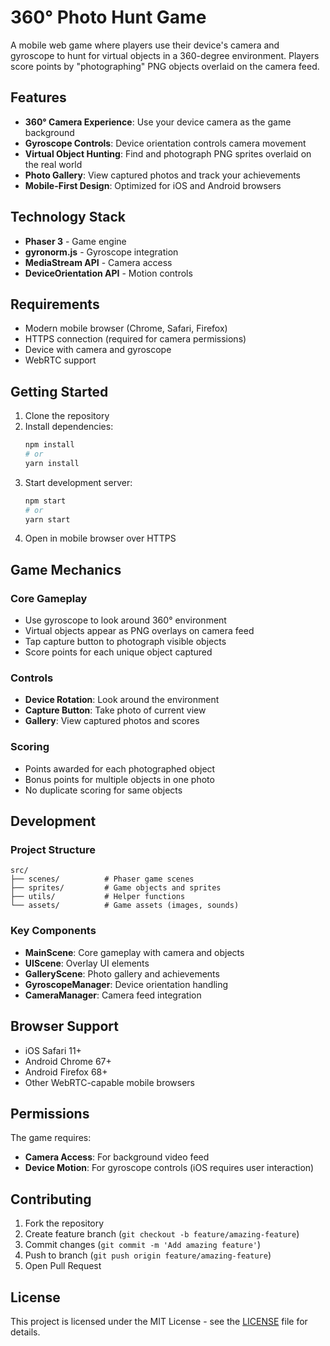 # 360° Photo Hunt Game

A mobile web game where players use their device's camera and gyroscope to hunt for virtual objects in a 360-degree environment. Players score points by "photographing" PNG objects overlaid on the camera feed.

## Features

- **360° Camera Experience**: Use your device camera as the game background
- **Gyroscope Controls**: Device orientation controls camera movement
- **Virtual Object Hunting**: Find and photograph PNG sprites overlaid on the real world
- **Photo Gallery**: View captured photos and track your achievements
- **Mobile-First Design**: Optimized for iOS and Android browsers

## Technology Stack

- **Phaser 3** - Game engine
- **gyronorm.js** - Gyroscope integration
- **MediaStream API** - Camera access
- **DeviceOrientation API** - Motion controls

## Requirements

- Modern mobile browser (Chrome, Safari, Firefox)
- HTTPS connection (required for camera permissions)
- Device with camera and gyroscope
- WebRTC support

## Getting Started

1. Clone the repository
2. Install dependencies:
   ```bash
   npm install
   # or
   yarn install
   ```
3. Start development server:
   ```bash
   npm start
   # or
   yarn start
   ```
4. Open in mobile browser over HTTPS

## Game Mechanics

### Core Gameplay
- Use gyroscope to look around 360° environment
- Virtual objects appear as PNG overlays on camera feed
- Tap capture button to photograph visible objects
- Score points for each unique object captured

### Controls
- **Device Rotation**: Look around the environment
- **Capture Button**: Take photo of current view
- **Gallery**: View captured photos and scores

### Scoring
- Points awarded for each photographed object
- Bonus points for multiple objects in one photo
- No duplicate scoring for same objects

## Development

### Project Structure
```
src/
├── scenes/          # Phaser game scenes
├── sprites/         # Game objects and sprites
├── utils/           # Helper functions
└── assets/          # Game assets (images, sounds)
```

### Key Components
- **MainScene**: Core gameplay with camera and objects
- **UIScene**: Overlay UI elements
- **GalleryScene**: Photo gallery and achievements
- **GyroscopeManager**: Device orientation handling
- **CameraManager**: Camera feed integration

## Browser Support

- iOS Safari 11+
- Android Chrome 67+
- Android Firefox 68+
- Other WebRTC-capable mobile browsers

## Permissions

The game requires:
- **Camera Access**: For background video feed
- **Device Motion**: For gyroscope controls (iOS requires user interaction)

## Contributing

1. Fork the repository
2. Create feature branch (`git checkout -b feature/amazing-feature`)
3. Commit changes (`git commit -m 'Add amazing feature'`)
4. Push to branch (`git push origin feature/amazing-feature`)
5. Open Pull Request

## License

This project is licensed under the MIT License - see the [LICENSE](LICENSE) file for details.
